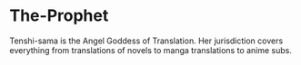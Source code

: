 # The-Prophet
Tenshi-sama is the Angel Goddess of Translation. Her jurisdiction covers everything from translations of novels to manga translations to anime subs.
